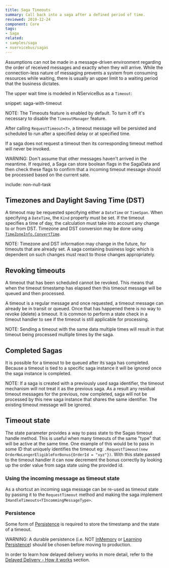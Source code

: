 ```yaml
---
title: Saga Timeouts
summary: Call back into a saga after a defined period of time.
reviewed: 2019-12-24
component: Core
tags:
- Saga
related:
- samples/saga
- nservicebus/sagas
---
```


Assumptions can not be made in a message-driven environment regarding the order of received messages and exactly when they will arrive. While the connection-less nature of messaging prevents a system from consuming resources while waiting, there is usually an upper limit to a waiting period that the business dictates. 

The upper wait time is modeled in NServiceBus as a `Timeout`:

snippet: saga-with-timeout

NOTE: The Timeouts feature is enabled by default. To turn it off it's necessary to disable the `TimeoutManager` feature.

After calling `RequestTimeout<T>`, a timeout message will be persisted and scheduled to run after a specified delay or at specified time.

If a saga does not request a timeout then its corresponding timeout method will never be invoked.

WARNING: Don't assume that other messages haven't arrived in the meantime. If required, a Saga can store boolean flags in the SagaData and then check these flags to confirm that a incoming timeout message should be processed based on the current sate.

include: non-null-task

## Timezones and Daylight Saving Time (DST)

A timeout may be requested specifying either a `DateTime` or `TimeSpan`. When specifying a `DateTime`, the `Kind` property must be set. If the timeout specifies a time of day, the calculation must take into account any change to or from DST. Timezone and DST conversion may be done using [`TimeZoneInfo.ConvertTime`](https://docs.microsoft.com/en-us/dotnet/api/system.timezoneinfo.converttime).

NOTE: Timezone and DST information may change in the future, for timeouts that are already set. A saga containing business logic which is dependent on such changes must react to those changes appropriately.

## Revoking timeouts

A timeout that has been scheduled cannot be revoked. This means that when the timeout timestamp has elapsed then this timeout message will be queued and then processed.

A timeout is a regular message and once requested, a timeout message can already be in transit or queued. Once that has happened there is no way to revoke (delete) a timeout. It is common to perform a state check in a timeout handler to see if the timeout is still applicable for processing.

NOTE: Sending a timeout with the same data multiple times will result in that timeout being processed multiple times by the saga.


## Completed Sagas

It is possible for a timeout to be queued after its saga has completed. Because a timeout is tied to a specific saga instance it will be ignored once the saga instance is completed.

NOTE: If a saga is created with a previously used saga identifier, the timeout mechanism will not treat it as the previous saga. As a result any residual timeout messages for the previous, now completed, saga will not be processed by this new saga instance that shares the same identifier. The existing timeout message will be ignored.


## Timeout state

The state parameter provides a way to pass state to the Sagas timeout handle method. This is useful when many timeouts of the same "type" that will be active at the same time. One example of this would be to pass in some ID that uniquely identifies the timeout eg: `.RequestTimeout(new OrderNoLongerEligibleForBonus{OrderId = "xyz"})`. With this state passed to the timeout handler it can now decrement the bonus correctly by looking up the order value from saga state using the provided id.

### Using the incoming message as timeout state

As a shortcut an incoming saga message can be re-used as timeout state by passing it to the `RequestTimeout` method and making the saga implement `IHandleTimeouts<TIncommingMessageType>`.


### Persistence

Some form of [Persistence](/persistence/) is required to store the timestamp and the state of a timeout.

WARNING: A durable persistence (i.e. NOT [InMemory](/persistence/in-memory/) or [Learning Persistence](/persistence/learning/)) should be chosen before moving to production.

In order to learn how delayed delivery works in more detail, refer to the [Delayed Delivery - How it works](/nservicebus/messaging/delayed-delivery.md#how-it-works) section.
